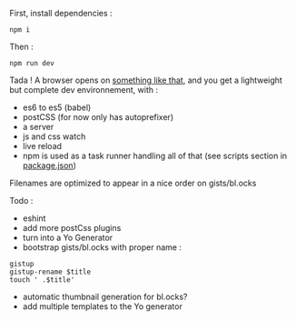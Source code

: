 
First, install dependencies :
```
npm i
```

Then :
```
npm run dev
```

Tada ! A browser opens on [something like that](http://bl.ocks.org/nerik/22d1b831133180adcd66), and you get a lightweight but complete dev environnement, with :
- es6 to es5 (babel)
- postCSS (for now only has autoprefixer)
- a server
- js and css watch
- live reload
- npm is used as a task runner handling all of that (see scripts section in [package.json](https://github.com/nerik/generator-cartodb/blob/master/package.json))

Filenames are optimized to appear in a nice order on gists/bl.ocks

Todo :
- eshint
- add more postCss plugins
- turn into a Yo Generator
- bootstrap gists/bl.ocks with proper name :
```
gistup
gistup-rename $title
touch ' .$title'
```
- automatic thumbnail generation for bl.ocks?
- add multiple templates to the Yo generator
